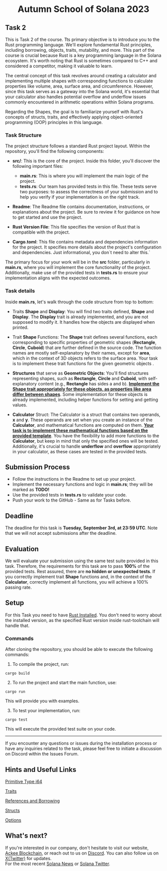 
<div align="center">

# Autumn School of Solana 2023
</div>

## Task 2
This is Task 2 of the course. Tts primary objective is to introduce you to the Rust programming language. We'll explore fundamental Rust principles, including borrowing, objects, traits, mutability, and more. This part of the course is crucial because Rust is a key programming language in the Solana ecosystem. It's worth noting that Rust is sometimes compared to C++ and considered a competitor, making it valuable to learn.

The central concept of this task revolves around creating a calculator and implementing multiple shapes with corresponding functions to calculate properties like volume, area, surface area, and circumference. However, since this task serves as a gateway into the Solana world, it's essential that your calculator also handles potential overflow and underflow issues commonly encountered in arithmetic operations within Solana programs.

Regarding the Shapes, the goal is to familiarize yourself with Rust's concepts of structs, traits, and effectively applying object-oriented programming (OOP) principles in this language.

### Task Structure
The project structure follows a standard Rust project layout. Within the repository, you'll find the following components:

- **src/**: This is the core of the project. Inside this folder, you'll discover the following important files:

    - **main.rs**: This is where you will implement the main logic of the project.
    - **tests.rs**: Our team has provided tests in this file. These tests serve two purposes: to assess the correctness of your submission and to help you verify if your implementation is on the right track.
- **Readme**: The Readme file contains documentation, instructions, or explanations about the project. Be sure to review it for guidance on how to get started and use the project.

- **Rust Version File**: This file specifies the version of Rust that is compatible with the project.

- **Cargo.toml**: This file contains metadata and dependencies information for the project. It specifies more details about the project's configuration and dependencies. Just informational, you don\`t need to alter this.`

The primary focus for your work will be in the **src** folder, particularly in **main.rs**, where you will implement the core functionality of the project. Additionally, make use of the provided tests in **tests.rs** to ensure your implementation aligns with the expected outcomes.

### Task details
Inside **main.rs**, let's walk through the code structure from top to bottom:

- Traits **Shape** and **Display**: You will find two traits defined, **Shape** and **Display**. The **Display** trait is already implemented, and you are not supposed to modify it. It handles how the objects are displayed when printed.

- Trait **Shape** Functions: The **Shape** trait defines several functions, each corresponding to specific properties of geometric shapes (**Rectangle**, **Circle**, **Cuboid**) that are further defined in the source code. The function names are mostly self-explanatory by their names, except for **area**, which in the context of 3D objects refers to the surface area. Your task is to implement these trait functions for the given geometric objects .

- **Structures** that serve as **Geometric Objects**: You'll find structures representing shapes, such as **Rectangle**, **Circle** and **Cuboid**, with self-explanatory content (e.g., **Rectangle** has sides a and b). **<u>Implement the Shape trait appropriately for these objects, as properties like area differ between shapes</u>**. Some implementation for these objects is already implemented, including helper functions for setting and getting values.

- **Calculator** Struct: The Calculator is a struct that contains two operands, **x** and **y**. These operands are set when you create an instance of the **Calculator**, and mathematical functions are computed on them. **<u>Your task is to implement these mathematical functions based on the provided template</u>**. You have the flexibility to add more functions to the **Calculator**, but keep in mind that only the specified ones will be tested. Additionally, it's crucial to handle **underflow** and **overflow** appropriately in your calculator, as these cases are tested in the provided tests.


## Submission Process
- Follow the instructions in the Readme to set up your project.
- Implement the necessary functions and logic in **main.rs**; they will be marked as **TODO!**
- Use the provided tests in **tests.rs** to validate your code.
- Push your work to the GitHub - Same as for Tasks before.

## Deadline
The deadline for this task is **Tuesday, September 3rd, at 23:59 UTC**. Note that we will not accept submissions after the deadline.

## Evaluation
We will evaluate your submission using the same test suite provided in this task. Therefore, the requirements for this task are to pass **100%** of the provided tests. Rest assured, there are **no hidden or unexpected tests**. If you correctly implement trait **Shape** functions and, in the context of the **Calculator**, correctly implement all functions, you will achieve a 100% passing rate.


## Setup
For this Task you need to have [Rust Installed](https://www.rust-lang.org/tools/install). You don't need to worry about the installed version, as the specified Rust version inside rust-toolchain will handle that.

### Commands
After cloning the repository, you should be able to execute the following commands:

1. To compile the project, run:
```
cargo build
```

2. To run the project and start the main function, use:
```
cargo run
```
This will provide you with examples.

3. To test your implementation, run:
```
cargo test
```
This will execute the provided test suite on your code.

-----

If you encounter any questions or issues during the installation process or have any inquiries related to the task, please feel free to initiate a discussion on Discord within the Issues Forum.

## Hints and Useful Links
[Primitive Type i64](https://doc.rust-lang.org/std/primitive.i64.html)

[Traits](https://doc.rust-lang.org/book/ch10-02-traits.html)

[References and Borrowing](https://doc.rust-lang.org/book/ch04-02-references-and-borrowing.html?highlight=borrow#references-and-borrowing)

[Structs](https://doc.rust-lang.org/book/ch05-01-defining-structs.html)

[Options](https://doc.rust-lang.org/std/option/)


## What's next?
If you're interested in our company, don't hesitate to visit our website, [Ackee Blockchain](https://ackeeblockchain.com), or reach out to us on [Discord](https://discord.gg/x7qXXnGCsa). You can also follow us on [X(Twitter)](https://twitter.com/ackeeblockchain?lang=en) for updates.\
For the most recent [Solana News](https://solana.com/news) or [Solana Twitter](https://twitter.com/solana).
